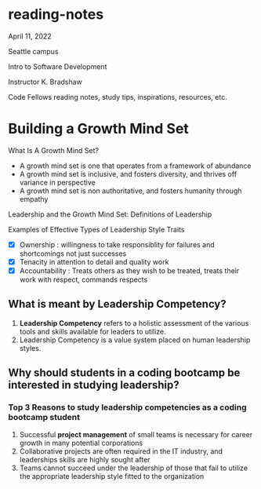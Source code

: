 # reading-notes

April 11, 2022

Seattle campus

Intro to Software Development

Instructor K. Bradshaw


Code Fellows reading notes, study tips, inspirations, resources, etc. 

# Building a Growth Mind Set

What Is A Growth Mind Set? 
- A growth mind set is one that operates from a framework of abundance
- A growth mind set is inclusive, and fosters diversity, and thrives off variance in perspective
- A growth mind set is non authoritative, and fosters humanity through empathy

Leadership and the Growth Mind Set: Definitions of Leadership 

Examples of Effective Types of Leadership Style Traits
- [x] Ownership : willingness to take responsiblity for failures and shortcomings not just successes
- [x] Tenacity in attention to detail and quality work
- [x] Accountability : Treats others as they wish to be treated, treats their work with respect, commands respects

## What is meant by Leadership Competency?

1. **Leadership Competency** refers to a holistic assessment of the various tools and skills available for leaders to utilize. 
2. Leadership Competency is a value system placed on human leadership styles. 

## Why should students in a coding bootcamp be interested in studying leadership?

### Top 3 Reasons to study leadership competencies as a coding bootcamp student
1. Successful **project management** of small teams is necessary for career growth in many potential corporations
2. Collaborative projects are often required in the IT industry, and leaderships skills are highly sought after
3. Teams cannot succeed under the leadership of those that fail to utilize the appropriate leadership style fitted to the organization





